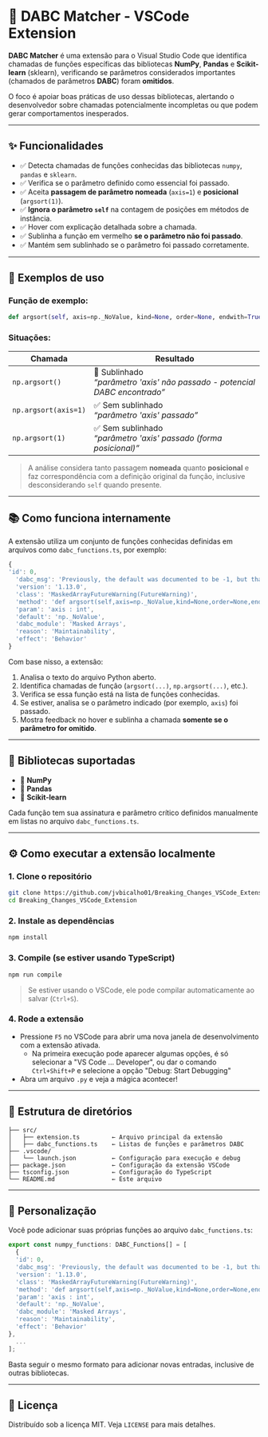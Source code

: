 
# 🧩 DABC Matcher - VSCode Extension

**DABC Matcher** é uma extensão para o Visual Studio Code que identifica chamadas de funções específicas das bibliotecas **NumPy**, **Pandas** e **Scikit-learn** (sklearn), verificando se parâmetros considerados importantes (chamados de parâmetros **DABC**) foram **omitidos**.

O foco é apoiar boas práticas de uso dessas bibliotecas, alertando o desenvolvedor sobre chamadas potencialmente incompletas ou que podem gerar comportamentos inesperados.

---

## ✨ Funcionalidades

- ✅ Detecta chamadas de funções conhecidas das bibliotecas `numpy`, `pandas` e `sklearn`.
- ✅ Verifica se o parâmetro definido como essencial foi passado.
- ✅ Aceita **passagem de parâmetro nomeada** (`axis=1`) e **posicional** (`argsort(1)`).
- ✅ **Ignora o parâmetro `self`** na contagem de posições em métodos de instância.
- ✅ Hover com explicação detalhada sobre a chamada.
- ✅ Sublinha a função em vermelho **se o parâmetro não foi passado**.
- ✅ Mantém sem sublinhado se o parâmetro foi passado corretamente.

---

## 📌 Exemplos de uso

### Função de exemplo:

```python
def argsort(self, axis=np._NoValue, kind=None, order=None, endwith=True, fill_value=None)
```

### Situações:

| Chamada                     | Resultado                                                                 |
|----------------------------|---------------------------------------------------------------------------|
| `np.argsort()`             | 🔴 Sublinhado <br> *“parâmetro 'axis' não passado - potencial DABC encontrado”* |
| `np.argsort(axis=1)`       | ✅ Sem sublinhado <br> *“parâmetro 'axis' passado”*                         |
| `np.argsort(1)`            | ✅ Sem sublinhado <br> *“parâmetro 'axis' passado (forma posicional)”*      |

> A análise considera tanto passagem **nomeada** quanto **posicional** e faz correspondência com a definição original da função, inclusive desconsiderando `self` quando presente.

---

## 📚 Como funciona internamente

A extensão utiliza um conjunto de funções conhecidas definidas em arquivos como `dabc_functions.ts`, por exemplo:

```ts
{
'id': 0,
  'dabc_msg': 'Previously, the default was documented to be -1, but that was in error. At some future date, the default will change to -1, as originally intended. Until then, the axis should be given explicitly when ``arr.ndim > 1``, to avoid a FutureWarning.',
  'version': '1.13.0',
  'class': 'MaskedArrayFutureWarning(FutureWarning)',
  'method': 'def argsort(self,axis=np._NoValue,kind=None,order=None,endwith=True,fill_value=None)',
  'param': 'axis : int',
  'default': 'np._NoValue',
  'dabc_module': 'Masked Arrays',
  'reason': 'Maintainability',
  'effect': 'Behavior'
}
```

Com base nisso, a extensão:

1. Analisa o texto do arquivo Python aberto.
2. Identifica chamadas de função (`argsort(...)`, `np.argsort(...)`, etc.).
3. Verifica se essa função está na lista de funções conhecidas.
4. Se estiver, analisa se o parâmetro indicado (por exemplo, `axis`) foi passado.
5. Mostra feedback no hover e sublinha a chamada **somente se o parâmetro for omitido**.

---

## 🧪 Bibliotecas suportadas

- 📘 **NumPy**
- 📗 **Pandas**
- 📙 **Scikit-learn**

Cada função tem sua assinatura e parâmetro crítico definidos manualmente em listas no arquivo `dabc_functions.ts`.

---

## ⚙️ Como executar a extensão localmente

### 1. Clone o repositório

```bash
git clone https://github.com/jvbicalho01/Breaking_Changes_VSCode_Extension
cd Breaking_Changes_VSCode_Extension
```

### 2. Instale as dependências

```bash
npm install
```

### 3. Compile (se estiver usando TypeScript)

```bash
npm run compile
```

> Se estiver usando o VSCode, ele pode compilar automaticamente ao salvar (`Ctrl+S`).

### 4. Rode a extensão

- Pressione `F5` no VSCode para abrir uma nova janela de desenvolvimento com a extensão ativada.
    - Na primeira execução pode aparecer algumas opções, é só selecionar a "VS Code ... Developer", ou dar o comando `Ctrl+Shift+P` e selecione a opção "Debug: Start Debugging"
- Abra um arquivo `.py` e veja a mágica acontecer!

---

## 🧩 Estrutura de diretórios

```
├── src/
│   ├── extension.ts         ← Arquivo principal da extensão
│   ├── dabc_functions.ts    ← Listas de funções e parâmetros DABC
├── .vscode/
│   └── launch.json          ← Configuração para execução e debug
├── package.json             ← Configuração da extensão VSCode
├── tsconfig.json            ← Configuração do TypeScript
└── README.md                ← Este arquivo
```

---

## 🔧 Personalização

Você pode adicionar suas próprias funções ao arquivo `dabc_functions.ts`:

```ts
export const numpy_functions: DABC_Functions[] = [
  {
  'id': 0,
  'dabc_msg': 'Previously, the default was documented to be -1, but that was in error. At some future date, the default will change to -1, as originally intended. Until then, the axis should be given explicitly when ``arr.ndim > 1``, to avoid a FutureWarning.',
  'version': '1.13.0',
  'class': 'MaskedArrayFutureWarning(FutureWarning)',
  'method': 'def argsort(self,axis=np._NoValue,kind=None,order=None,endwith=True,fill_value=None)',
  'param': 'axis : int',
  'default': 'np._NoValue',
  'dabc_module': 'Masked Arrays',
  'reason': 'Maintainability',
  'effect': 'Behavior'
},
  ...
];
```

Basta seguir o mesmo formato para adicionar novas entradas, inclusive de outras bibliotecas.

---


## 📄 Licença

Distribuído sob a licença MIT. Veja `LICENSE` para mais detalhes.


